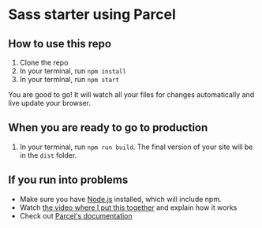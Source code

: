 # Sass starter using Parcel

## How to use this repo

1. Clone the repo
2. In your terminal, run `npm install`
3. In your terminal, run `npm start`

You are good to go! It will watch all your files for changes automatically and live update your browser.

## When you are ready to go to production

1. In your terminal, run `npm run build`. The final version of your site will be in the `dist` folder.

## If you run into problems

- Make sure you have [Node.js](https://nodejs.org/en/) installed, which will include npm.
- Watch [the video where I put this together](https://youtu.be/wYWf2m_yzBQ) and explain how it works
- Check out [Parcel's documentation](https://parceljs.org/getting_started.html)
